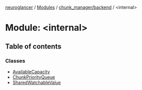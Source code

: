 [neuroglancer](../README.md) / [Modules](../modules.md) / [chunk\_manager/backend](chunk_manager_backend.md) / <internal\>

# Module: <internal\>

## Table of contents

### Classes

- [AvailableCapacity](../classes/chunk_manager_backend._internal_.AvailableCapacity.md)
- [ChunkPriorityQueue](../classes/chunk_manager_backend._internal_.ChunkPriorityQueue.md)
- [SharedWatchableValue](../classes/chunk_manager_backend._internal_.SharedWatchableValue.md)
